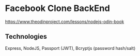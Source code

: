 # Facebook Clone BackEnd

https://www.theodinproject.com/lessons/nodejs-odin-book

## Technologies

Express, NodeJS, Passport (JWT), Bcryptjs (password hash/salt)